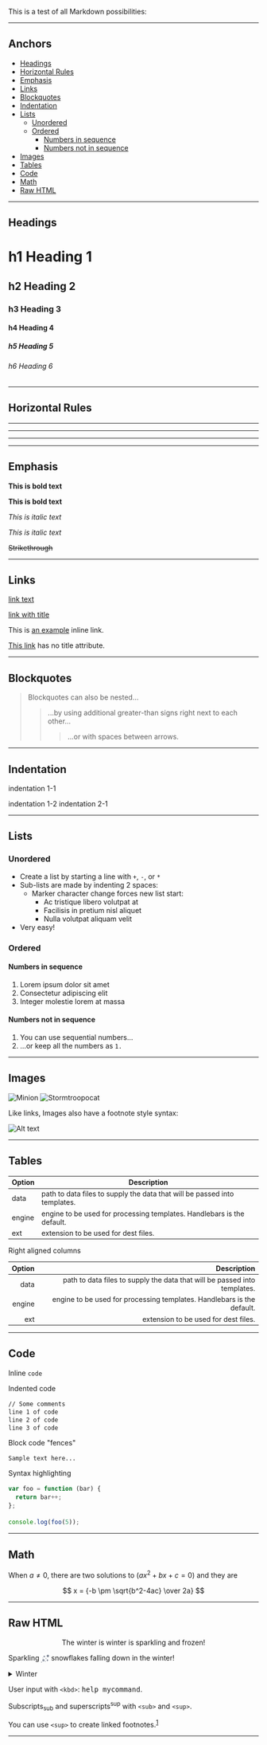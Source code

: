 This is a test of all Markdown possibilities:

------------------------------------------

## Anchors

- [Headings](#headings)
- [Horizontal Rules](#horizontal-rules)
- [Emphasis](#emphasis)
- [Links](#links)
- [Blockquotes](#blockquotes)
- [Indentation](#indentation)
- [Lists](#lists)
  + [Unordered](#unordered)
  + [Ordered](#ordered)
    * [Numbers in sequence](#numbers-in-sequence)
    * [Numbers not in sequence](#numbers-not-in-sequence)
- [Images](#images)
- [Tables](#tables)
- [Code](#code)
- [Math](#math)
- [Raw HTML](#raw-html)

------------------------------------------

## Headings

# h1 Heading 1
## h2 Heading 2
### h3 Heading 3
#### h4 Heading 4
##### h5 Heading 5
###### h6 Heading 6

------------------------------------------

## Horizontal Rules

___

---

***

------------------------------------------

## Emphasis

**This is bold text**

__This is bold text__

*This is italic text*

_This is italic text_

~~Strikethrough~~

------------------------------------------

## Links

[link text][1]

[link with title][2]

This is [an example](http://example.com/ "Title") inline link.

[This link](http://example.net/) has no title attribute.

------------------------------------------

## Blockquotes

> Blockquotes can also be nested...
>> ...by using additional greater-than signs right next to each other...
> > > ...or with spaces between arrows.

------------------------------------------

## Indentation

  indentation 1-1

indentation 1-2
    indentation 2-1

------------------------------------------

## Lists

### Unordered

+ Create a list by starting a line with `+`, `-`, or `*`
+ Sub-lists are made by indenting 2 spaces:
  - Marker character change forces new list start:
    * Ac tristique libero volutpat at
    + Facilisis in pretium nisl aliquet
    - Nulla volutpat aliquam velit
+ Very easy!

### Ordered

#### Numbers in sequence

1. Lorem ipsum dolor sit amet
2. Consectetur adipiscing elit
3. Integer molestie lorem at massa

#### Numbers not in sequence

1. You can use sequential numbers...
1. ...or keep all the numbers as `1.`

------------------------------------------

## Images

![Minion][3]
![Stormtroopocat][4]

Like links, Images also have a footnote style syntax:

![Alt text][5]

------------------------------------------

## Tables

| Option | Description |
| ------ | ----------- |
| data   | path to data files to supply the data that will be passed into templates. |
| engine | engine to be used for processing templates. Handlebars is the default. |
| ext    | extension to be used for dest files. |

Right aligned columns

| Option | Description |
| ------:| -----------:|
| data   | path to data files to supply the data that will be passed into templates. |
| engine | engine to be used for processing templates. Handlebars is the default. |
| ext    | extension to be used for dest files. |

------------------------------------------

## Code

Inline `code`

Indented code

    // Some comments
    line 1 of code
    line 2 of code
    line 3 of code


Block code "fences"

```
Sample text here...
```

Syntax highlighting

``` js
var foo = function (bar) {
  return bar++;
};

console.log(foo(5));
```

------------------------------------------

## Math

When $a \ne 0$, there are two solutions to $(ax^2 + bx + c = 0)$ and they are

$$ x = {-b \pm \sqrt{b^2-4ac} \over 2a} $$

------------------------------------------

## Raw HTML

<!-- https://github.com/svengreb/styleguide-markdown/blob/main/rules/raw-html.md -->
<p align="center">The winter is winter is sparkling and frozen!</p>

Sparkling <img src="https://raw.githubusercontent.com/nordtheme/assets/main/static/images/artworks/arctic/nature/dark/snowfall.svg?sanitize=true" width=16 height=16 align="center" /> snowflakes falling down in the winter!

<details>
  <summary>Winter</summary>
  <p>Sparkling and frozen!</p>
</details>

<!-- https://gist.github.com/seanh/13a93686bf4c2cb16e658b3cf96807f2#file-html_tags_you_can_use_on_github-md -->
User input with `<kbd>`: <kbd>help mycommand</kbd>.

Subscripts<sub>sub</sub> and superscripts<sup>sup</sup> with `<sub>` and `<sup>`.

You can use `<sup>` to create linked footnotes.<sup id="backToMyFootnote"><a href="#myFootnote">1</a></sup>

------------------------------------------

[1]: http://dev.nodeca.com
[2]: http://nodeca.github.io/pica/demo/ "title text!"
[3]: images/dinotocat.png
[4]: https://octodex.github.com/images/saritocat.png "The Stormtroopocat"
[5]: https://octodex.github.com/images/daftpunktocat-thomas.gif "The Dojocat"
